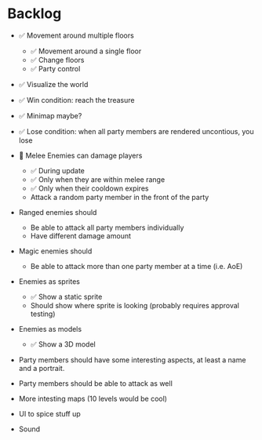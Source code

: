 # Backlog

- ✅ Movement around multiple floors
    - ✅ Movement around a single floor
    - ✅ Change floors
    - ✅ Party control
    
- ✅ Visualize the world

- ✅ Win condition: reach the treasure

- ✅ Minimap maybe?

- ✅ Lose condition: when all party members are rendered uncontious, you lose

- 🚧 Melee Enemies can damage players
    - ✅ During update
    - ✅ Only when they are within melee range
    - ✅ Only when their cooldown expires
    - Attack a random party member in the front of the party
    
- Ranged enemies should
    - Be able to attack all party members individually
    - Have different damage amount
    
- Magic enemies should
    - Be able to attack more than one party member at a time (i.e. AoE)

- Enemies as sprites
    - ✅ Show a static sprite
    - Should show where sprite is looking (probably requires approval testing)

- Enemies as models
    - ✅ Show a 3D model

- Party members should have some interesting aspects, at least a name and a portrait.

- Party members should be able to attack as well

- More intesting maps (10 levels would be cool)

- UI to spice stuff up

- Sound
